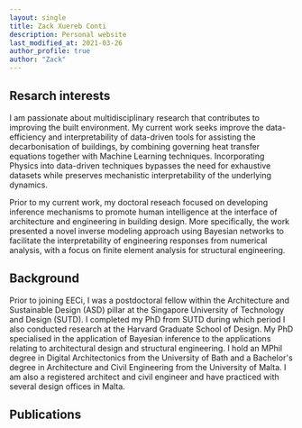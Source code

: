 ```yaml
---
layout: single
title: Zack Xuereb Conti
description: Personal website
last_modified_at: 2021-03-26
author_profile: true
author: "Zack"
---
```



## Resarch interests

I am passionate about multidisciplinary research that contributes to improving the built environment. My current work seeks improve the data-efficiency and interpretability of data-driven tools for assisting the decarbonisation of buildings, by combining governing heat transfer equations together with Machine Learning techniques. Incorporating Physics into data-driven techniques bypasses the need for exhaustive datasets while preserves mechanistic interpretability of the underlying dynamics. 

Prior to my current work, my doctoral reseach focused on developing inference mechanisms to promote human intelligence at the interface of architecture and engineering in building design. More specifically, the work presented a novel inverse modeling approach using Bayesian networks to facilitate the interpretability of engineering responses from numerical analysis, with a focus on finite element analysis for structural engineering.

## Background

Prior to joining EECi, I was a postdoctoral fellow within the Architecture and Sustainable Design (ASD) pillar at the Singapore University of Technology and Design (SUTD). I completed my PhD from SUTD during which period I also conducted research at the Harvard Graduate School of Design. My PhD specialised in the application of Bayesian inference to the applications relating to architectural design and structural engineering. I hold an MPhil degree in Digital Architectonics from the University of Bath and a Bachelor's degree in Architecture and Civil Engineering from the University of Malta. I am also a registered architect and civil engineer and have practiced with several design offices in Malta. 

## Publications

<div>
<script src="https://bibbase.org/show?bib=https://github.com/EECi/home/blob/c08b990f6d7560155c7e84e183c3256930124de8/docs/publications/zxc.bib&jsonp=1"></script>
</div>

